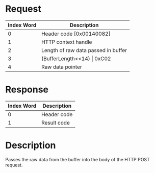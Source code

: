 # Request

| Index Word | Description                         |
|------------|-------------------------------------|
| 0          | Header code \[0x00140082\]          |
| 1          | HTTP context handle                 |
| 2          | Length of raw data passed in buffer |
| 3          | (BufferLength\<\<14) \| 0xC02       |
| 4          | Raw data pointer                    |

# Response

| Index Word | Description |
|------------|-------------|
| 0          | Header code |
| 1          | Result code |

# Description

Passes the raw data from the buffer into the body of the HTTP POST
request.